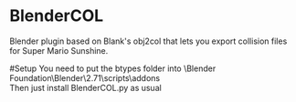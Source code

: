 # BlenderCOL
Blender plugin based on Blank's obj2col that lets you export collision files for Super Mario Sunshine.

#Setup
You need to put the btypes folder into \Blender Foundation\Blender\2.71\scripts\addons\
Then just install BlenderCOL.py as usual
